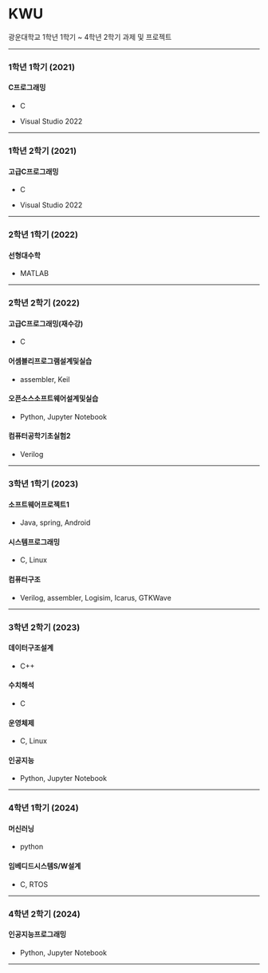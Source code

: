 # KWU
광운대학교 1학년 1학기 ~ 4학년 2학기 과제 및 프로젝트

---

### 1학년 1학기 (2021)
#### C프로그래밍
- C

- Visual Studio 2022

---

### 1학년 2학기 (2021)
#### 고급C프로그래밍
- C

- Visual Studio 2022
  
---

### 2학년 1학기 (2022)
#### 선형대수학
- MATLAB

---

### 2학년 2학기 (2022)
#### 고급C프로그래밍(재수강)
- C
  
#### 어셈블리프로그램설계및실습
- assembler, Keil

#### 오픈소스소프트웨어설계및실습
- Python, Jupyter Notebook

#### 컴퓨터공학기초실험2
- Verilog

---

### 3학년 1학기 (2023)
#### 소프트웨어프로젝트1
- Java, spring, Android

#### 시스템프로그래밍
- C, Linux

#### 컴퓨터구조
- Verilog, assembler, Logisim, Icarus, GTKWave

---

### 3학년 2학기 (2023)
#### 데이터구조설계
- C++

#### 수치해석
- C

#### 운영체제
- C, Linux

#### 인공지능
- Python, Jupyter Notebook

---

### 4학년 1학기 (2024)
#### 머신러닝
- python

#### 임베디드시스템S/W설계
- C, RTOS

---

### 4학년 2학기 (2024)
#### 인공지능프로그래밍
- Python, Jupyter Notebook

---

